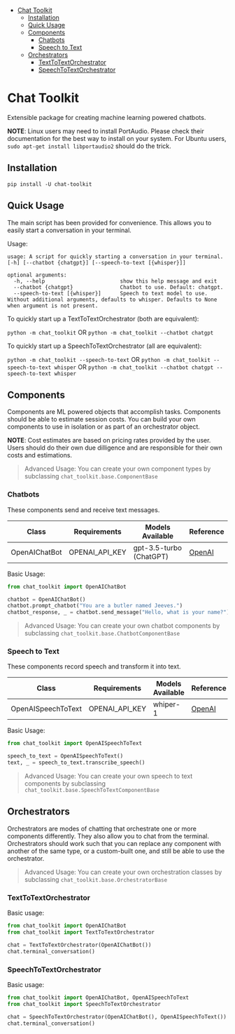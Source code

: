 <!-- TOC -->
* [Chat Toolkit](#chat-toolkit)
  * [Installation](#installation)
  * [Quick Usage](#quick-usage)
  * [Components](#components)
    * [Chatbots](#chatbots)
    * [Speech to Text](#speech-to-text)
  * [Orchestrators](#orchestrators)
    * [TextToTextOrchestrator](#texttotextorchestrator)
    * [SpeechToTextOrchestrator](#speechtotextorchestrator)
<!-- TOC -->

# Chat Toolkit

Extensible package for creating machine learning powered chatbots.

**NOTE**: Linux users may need to install PortAudio. Please check their
documentation for the best way to install on your system. For Ubuntu
users, `sudo apt-get install libportaudio2` should do the trick.

## Installation

`pip install -U chat-toolkit`

## Quick Usage

The main script has been provided for convenience. This allows you to easily
start a conversation in your terminal.

Usage:

```
usage: A script for quickly starting a conversation in your terminal. [-h] [--chatbot {chatgpt}] [--speech-to-text [{whisper}]]

optional arguments:
  -h, --help                        show this help message and exit
  --chatbot {chatgpt}               Chatbot to use. Default: chatgpt.
  --speech-to-text [{whisper}]      Speech to text model to use. Without additional arguments, defaults to whisper. Defaults to None when argument is not present.

```

To quickly start up a TextToTextOrchestrator (both are equivalent):

`python -m chat_toolkit`
OR
`python -m chat_toolkit --chatbot chatgpt`

To quickly start up a SpeechToTextOrchestrator (all are equivalent):

`python -m chat_toolkit --speech-to-text`
OR
`python -m chat_toolkit --speech-to-text whisper`
OR
`python -m chat_toolkit --chatbot chatgpt --speech-to-text whisper`

## Components

Components are ML powered objects that accomplish tasks. Components should be
able to estimate session costs. You can build your own components to use in
isolation or as part of an orchestrator object.

**NOTE**: Cost estimates are based on pricing rates provided by the user. Users
should do their own due dilligence and are responsible for their own costs and
estimations.

> Advanced Usage: You can create your own component types by
> subclassing `chat_toolkit.base.ComponentBase`

### Chatbots

These components send and receive text messages.

| Class         | Requirements   | Models Available        | Reference                                                                    |
|---------------|----------------|-------------------------|------------------------------------------------------------------------------|
| OpenAIChatBot | OPENAI_API_KEY | gpt-3.5-turbo (ChatGPT) | [OpenAI](https://platform.openai.com/docs/guides/chat/chat-completions-beta) |

Basic Usage:

```python
from chat_toolkit import OpenAIChatBot

chatbot = OpenAIChatBot()
chatbot.prompt_chatbot("You are a butler named Jeeves.")
chatbot_response, _ = chatbot.send_message("Hello, what is your name?")
```

> Advanced Usage: You can create your own chatbot components by
> subclassing `chat_toolkit.base.ChatbotComponentBase`

### Speech to Text

These components record speech and transform it into text.

| Class              | Requirements   | Models Available | Reference                                                                            |
|--------------------|----------------|------------------|--------------------------------------------------------------------------------------|
| OpenAISpeechToText | OPENAI_API_KEY | whiper-1         | [OpenAI](https://platform.openai.com/docs/guides/speech-to-text/speech-to-text-beta) |

Basic Usage:

```python
from chat_toolkit import OpenAISpeechToText

speech_to_text = OpenAISpeechToText()
text, _ = speech_to_text.transcribe_speech()
```

> Advanced Usage: You can create your own speech to text components by
> subclassing `chat_toolkit.base.SpeechToTextComponentBase`

## Orchestrators

Orchestrators are modes of chatting that orchestrate one or more components
differently. They also allow you to chat from the terminal. Orchestrators
should work such that you can replace any component with another of the
same type, or a custom-built one, and still be able to use the orchestrator.

> Advanced Usage: You can create your own orchestration classes by
> subclassing `chat_toolkit.base.OrchestratorBase`

### TextToTextOrchestrator

Basic usage:

```python
from chat_toolkit import OpenAIChatBot
from chat_toolkit import TextToTextOrchestrator

chat = TextToTextOrchestrator(OpenAIChatBot())
chat.terminal_conversation()
```

### SpeechToTextOrchestrator

Basic usage:

```python
from chat_toolkit import OpenAIChatBot, OpenAISpeechToText
from chat_toolkit import SpeechToTextOrchestrator

chat = SpeechToTextOrchestrator(OpenAIChatBot(), OpenAISpeechToText())
chat.terminal_conversation()
```
